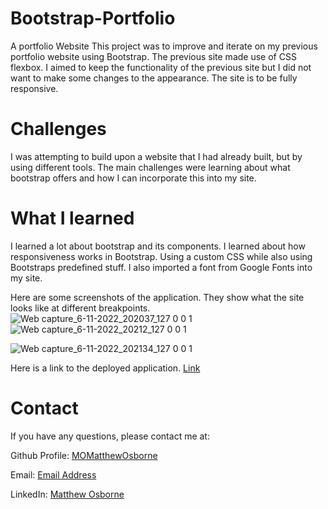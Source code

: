 # Bootstrap-Portfolio
A portfolio Website
This project was to improve and iterate on my previous portfolio website using Bootstrap. The previous site made use of CSS flexbox. I aimed to keep the functionality of the previous site but I did not want to make some changes to the appearance. The site is to be fully responsive. 

# Challenges

I was attempting to build upon a website that I had already built, but by using different tools. The main challenges were learning about what bootstrap offers and how I can incorporate this into my site.

# What I learned

I learned a lot about bootstrap and its components. I learned about how responsiveness works in Bootstrap. Using a custom CSS while also using Bootstraps predefined stuff. I also imported a font from Google Fonts into my site. 

Here are some screenshots of the application. They show what the site looks like at different breakpoints.
![Web capture_6-11-2022_202037_127 0 0 1](https://user-images.githubusercontent.com/109035827/200193248-98a0ecfa-46ab-4367-b027-46d95b53eb74.jpeg)
![Web capture_6-11-2022_20212_127 0 0 1](https://user-images.githubusercontent.com/109035827/200193270-510f8fe3-b4ee-4020-bbcb-b43f5458a278.jpeg)

![Web capture_6-11-2022_202134_127 0 0 1](https://user-images.githubusercontent.com/109035827/200193282-c32a636b-d385-4b9b-8289-4713df00e7ae.jpeg)

Here is a link to the deployed application. [Link](https://momatthewosborne.github.io/Bootstrap-Portfolio/)



# Contact

If you have any questions, please contact me at: 
 
  Github Profile: [MOMatthewOsborne ](https://github.com/MOMatthewOsborne )  

  Email:  [Email Address](momatthewosborne1@gmail.com)

  LinkedIn: [Matthew Osborne](https://www.linkedin.com/in/matthew-osborne-ba9192247  )